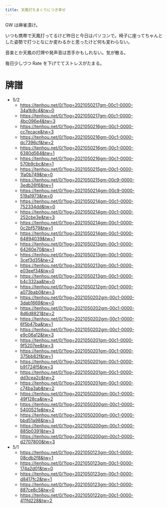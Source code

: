 ```yaml
---
title: 天鳳打ちまくりにつき幸せ
---
```


GW は麻雀漬け。

いつも携帯で天鳳打ってるけど昨日と今日はパソコンで。椅子に座ってちゃんとした姿勢で打つとなにか変わるかと思ったけど何も変わらない。

音楽とか天鳳の打牌や発声音は苦手かもしれない。気が散る。

毎日少しづつ Rate を下げててストレスがたまる。

# 牌譜
- 5/2
    - https://tenhou.net/0/?log=2021050217gm-00c1-0000-34a1b9c4&tw=0
    - https://tenhou.net/0/?log=2021050217gm-00c1-0000-4bc096e4&tw=3
    - https://tenhou.net/0/?log=2021050216gm-00c1-0000-cc7ecace&tw=3
    - https://tenhou.net/0/?log=2021050216gm-00c1-0000-dc7396cf&tw=2
    - https://tenhou.net/0/?log=2021050216gm-00c1-0000-6380d564&tw=1
    - https://tenhou.net/0/?log=2021050216gm-00c1-0000-570b9cbc&tw=1
    - https://tenhou.net/0/?log=2021050215gm-00c1-0000-1fa0b749&tw=0
    - https://tenhou.net/0/?log=2021050215gm-00c9-0000-3edb26f6&tw=1
    - https://tenhou.net/0/?log=2021050214gm-00c9-0000-519a1973&tw=0
    - https://tenhou.net/0/?log=2021050214gm-00c1-0000-752334dd&tw=0
    - https://tenhou.net/0/?log=2021050214gm-00c1-0000-252cbe3e&tw=3
    - https://tenhou.net/0/?log=2021050214gm-00c1-0000-0c2bf579&tw=1
    - https://tenhou.net/0/?log=2021050214gm-00c1-0000-64894039&tw=1
    - https://tenhou.net/0/?log=2021050213gm-00c1-0000-64260e70&tw=1
    - https://tenhou.net/0/?log=2021050213gm-00c1-0000-3cef3d35&tw=2
    - https://tenhou.net/0/?log=2021050213gm-00c1-0000-e03eef34&tw=0
    - https://tenhou.net/0/?log=2021050213gm-00c1-0000-b4c332aa&tw=0
    - https://tenhou.net/0/?log=2021050212gm-00c1-0000-a073bab0&tw=3
    - https://tenhou.net/0/?log=2021050202gm-00c1-0000-3dab1669&tw=0
    - https://tenhou.net/0/?log=2021050202gm-00c1-0000-8d6d8821&tw=2
    - https://tenhou.net/0/?log=2021050202gm-00c1-0000-6f5b47ba&tw=1
    - https://tenhou.net/0/?log=2021050202gm-00c1-0000-e9c06a12&tw=3
    - https://tenhou.net/0/?log=2021050201gm-00c1-0000-9f5207ee&tw=3
    - https://tenhou.net/0/?log=2021050201gm-00c1-0000-375bb82f&tw=1
    - https://tenhou.net/0/?log=2021050201gm-00c1-0000-b91724f5&tw=3
    - https://tenhou.net/0/?log=2021050201gm-00c1-0000-dd3cea2c&tw=2
    - https://tenhou.net/0/?log=2021050201gm-00c1-0000-c74ba3ab&tw=2
    - https://tenhou.net/0/?log=2021050200gm-00c1-0000-49f128ca&tw=2
    - https://tenhou.net/0/?log=2021050200gm-00c1-0000-5400521e&tw=2
    - https://tenhou.net/0/?log=2021050200gm-00c1-0000-bbd51a98&tw=3
    - https://tenhou.net/0/?log=2021050200gm-00c1-0000-885b0391&tw=3
    - https://tenhou.net/0/?log=2021050200gm-00c1-0000-d2707800&tw=3
- 5/1
    - https://tenhou.net/0/?log=2021050123gm-00c1-0000-08cdb2f8&tw=1
    - https://tenhou.net/0/?log=2021050123gm-00c1-0000-174a2d01&tw=0
    - https://tenhou.net/0/?log=2021050123gm-00c1-0000-d8417fc2&tw=1
    - https://tenhou.net/0/?log=2021050123gm-00c1-0000-887ce8c5&tw=0
    - https://tenhou.net/0/?log=2021050122gm-00c1-0000-411fd228&tw=2

